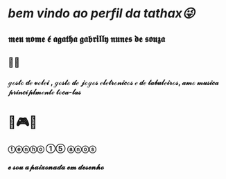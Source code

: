 # *bem vindo ao perfil da tathax😜*

## 𝖒𝖊𝖚 𝖓𝖔𝖒𝖊 𝖊́ 𝖆𝖌𝖆𝖙𝖍𝖆 𝖌𝖆𝖇𝖗𝖎𝖑𝖑𝖞 𝖓𝖚𝖓𝖊𝖘 𝖉𝖊 𝖘𝖔𝖚𝖟𝖆
## 🌊🐚 
### ℊℴ𝓈𝓉ℴ 𝒹ℯ 𝓋ℴ𝓁ℯ𝒾 , ℊℴ𝓈𝓉ℴ 𝒹ℯ 𝒿ℴℊℴ𝓈 ℯ𝓁ℯ𝓉𝓇ℴ𝓃𝒾𝒸ℴ𝓈 ℯ 𝒹ℯ 𝓉𝒶𝒷𝓊𝓁ℯ𝒾𝓇ℴ𝓈, 𝒶𝓂ℴ 𝓂𝓊𝓈𝒾𝒸𝒶 𝓅𝓇𝒾𝓃𝒸𝒾𝓅𝓁𝓂ℯ𝓃𝓉ℯ 𝓉ℴ𝒸𝒶-𝓁𝒶𝓈
# 🏐🎮🎸
### ⓣⓔⓝⓗⓞ ①⑤ ⓐⓝⓞⓢ
### 𝓮 𝓼𝓸𝓾 𝓪𝓹𝓪𝓲𝔁𝓸𝓷𝓪𝓭𝓪 𝓮𝓶 𝓭𝓮𝓼𝓮𝓷𝓱𝓸
